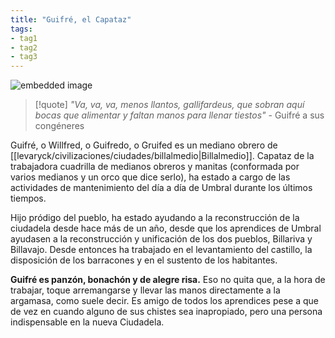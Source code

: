 ```yaml
---
title: "Guifré, el Capataz" 
tags: 
- tag1 
- tag2
- tag3
---
```


![embedded image](https://assets.legendkeeper.com/56ec214f-b164-418c-9ef1-a7ad3def0211.png "Attachment")

> [!quote]
> _"Va, va, va, menos llantos, gallifardeus, que sobran aquí bocas que alimentar y faltan manos para llenar tiestos"_
> \- Guifré a sus congéneres

Guifré, o Willfred, o Guifredo, o Gruifed es un mediano obrero de [[levaryck/civilizaciones/ciudades/billalmedio|Billalmedio]]. Capataz de la trabajadora cuadrilla de medianos obreros y manitas (conformada por varios medianos y un orco que dice serlo), ha estado a cargo de las actividades de mantenimiento del día a día de Umbral durante los últimos tiempos.

Hijo pródigo del pueblo, ha estado ayudando a la reconstrucción de la ciudadela desde hace más de un año, desde que los aprendices de Umbral ayudasen a la reconstrucción y unificación de los dos pueblos, Billariva y Billavajo. Desde entonces ha trabajado en el levantamiento del castillo, la disposición de los barracones y en el sustento de los habitantes.

**Guifré es panzón, bonachón y de alegre risa.** Eso no quita que, a la hora de trabajar, toque arremangarse y llevar las manos directamente a la argamasa, como suele decir. Es amigo de todos los aprendices pese a que de vez en cuando alguno de sus chistes sea inapropiado, pero una persona indispensable en la nueva Ciudadela.